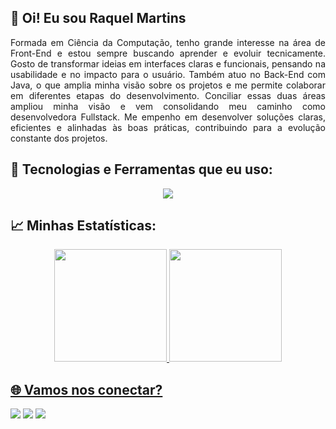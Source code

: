 
## 👋 Oi! Eu sou Raquel Martins
<div align="justify">
  Formada em Ciência da Computação, tenho grande interesse na área de Front-End e estou sempre buscando aprender e evoluir tecnicamente. Gosto de transformar ideias em interfaces claras e funcionais, pensando na usabilidade e no impacto para o usuário. Também atuo no Back-End com Java, o que amplia minha visão sobre os projetos e me permite colaborar em diferentes etapas do desenvolvimento. Conciliar essas duas áreas ampliou minha visão e vem consolidando meu caminho como desenvolvedora Fullstack. Me empenho em desenvolver soluções claras, eficientes e alinhadas às boas práticas, contribuindo para a evolução constante dos projetos.
</div>



## 🚀 Tecnologias e Ferramentas que eu uso:

<div style="display: inline_block">
  <p align="center"> <img src="https://skillicons.dev/icons?i=html,css,js,ts,react,electron,java,python,mysql" /> </p>
</div>

##  📈 Minhas Estatísticas:
<div align="center"> <a href="https://github.com/Raquel212"> <img height="180em" src="https://github-readme-stats.vercel.app/api?username=Raquel212&show_icons=true&theme=tokyonight&include_all_commits=true&count_private=true"/> <img height="180em" src="https://github-readme-stats.vercel.app/api/top-langs/?username=Raquel212&layout=compact&langs_count=7&theme=tokyonight"/> </div>

## 🌐 Vamos nos conectar?
<div> <a href="https://www.instagram.com/rcristina706/" target="_blank"><img src="https://img.shields.io/badge/-Instagram-%23E4405F?style=for-the-badge&logo=instagram&logoColor=white" target="_blank"></a> <a href="mailto:raquelcristinamartins750@gmail.com"><img src="https://img.shields.io/badge/-Gmail-%23333?style=for-the-badge&logo=gmail&logoColor=white" target="_blank"></a> <a href="https://www.linkedin.com/in/raquel-martins-0092051a2" target="_blank"><img src="https://img.shields.io/badge/-LinkedIn-%230077B5?style=for-the-badge&logo=linkedin&logoColor=white" target="_blank"></a> </div>













  
 
 



